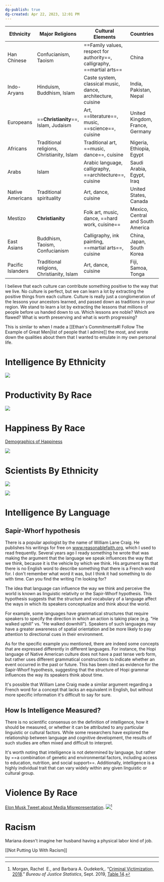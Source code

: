 ```yaml
---
dg-publish: true
dg-created: Apr 22, 2023, 12:01 PM
---
```


| Ethnicity         | Major Religions                            | Cultural Elements                                               | Countries                         | Population Estimate |
|-------------------|--------------------------------------------|-----------------------------------------------------------------|-----------------------------------|---------------------|
| Han Chinese       | Confucianism, Taoism                       | ==Family values, respect for authority==, calligraphy, ==martial arts== | China                             | Over 1.3 billion    |
| Indo-Aryans       | Hinduism, Buddhism, Islam                  | Caste system, classical music, dance, architecture, cuisine     | India, Pakistan, Nepal            | Over 1.7 billion    |
| Europeans         | ==**Christianity**==, Islam, Judaism               | Art, ==literature==, music, ==science==, cuisine                        | United Kingdom, France, Germany   | Over 700 million    |
| Africans          | Traditional religions, Christianity, Islam | Traditional art, ==music, dance==, cuisine                          | Nigeria, Ethiopia, Egypt          | Over 1.3 billion    |
| Arabs             | Islam                                      | Arabic language, calligraphy, ==architecture==, cuisine             | Saudi Arabia, Egypt, Iraq         | Over 400 million    |
| Native Americans  | Traditional spirituality                   | Art, dance, cuisine                                             | United States, Canada             | Over 5 million      |
| Mestizo           | **Christianity**                               | Folk art, music, dance, ==hard work, cuisine==                                 | Mexico, Central and South America | Over 160 million    |
| East Asians       | Buddhism, Taoism, Confucianism             | Calligraphy, ink painting, ==martial arts==, cuisine                | China, Japan, South Korea         | Over 1.6 billion    |
| Pacific Islanders | Traditional religions, Christianity, Islam | Art, dance, cuisine                                             | Fiji, Samoa, Tonga                | Over 10 million     |

I believe that each culture can contribute something positive to the way that we live. No culture is perfect, but we can learn a lot by extracting the positive things from each culture. Culture is really just a conglomeration of the lessons your ancestors learned, and passed down as traditions in your region. We stand to learn a lot by extracting the lessons that millions of people before us handed down to us. Which lessons are noble? Which are flawed? What is worth preserving and what is worth progressing?

This is similar to when I made a [[Ethan's Commitments#I Follow The Example of Great Men|list of people that I admire]] the most, and wrote down the qualities about them that I wanted to emulate in my own personal life.

# Intelligence By Ethnicity

![](https://static.wikia.nocookie.net/psychology/images/8/88/Sketch-4race-transparent.png/revision/latest?cb=20060222182408)

# Productivity By Race

![](https://www.conference-board.org/images/products/data/COW-Productivity-847.png)

# Happiness By Race

[Demographics of Happiness](https://www.xminstitute.com/blog/demographics-of-happiness/)

![](https://www.qualtrics.com/m/www.xminstitute.com/wp-content/uploads/2016/11/blog-7.png)

# Scientists By Ethnicity

![](https://qph.cf2.quoracdn.net/main-qimg-483f2307d1259e835cdcdc6537f58393.webp)

![](https://www.incimages.com/uploaded_files/inlineimage/630x0/9-types-of-intelligence-infographic_29626.png)

# Intelligence By Language

## Sapir-Whorf hypothesis

There is a popular apologist by the name of William Lane Craig. He publishes his writings for free on www.reasonablefaith.org, which I used to read frequently. Several years ago I ready something he wrote that was making the argument that the language we speak influences the way that we think, because it is the vehicle by which we think. His argument was that there is no English word to describe something that there is a French word for. I don't remember what word it was, but I think it had something to do with time. Can you find the writing I'm looking for?

The idea that language can influence the way we think and perceive the world is known as linguistic relativity or the Sapir-Whorf hypothesis. This hypothesis suggests that the structure and vocabulary of a language affect the ways in which its speakers conceptualize and think about the world.

For example, some languages have grammatical structures that require speakers to specify the direction in which an action is taking place (e.g. "He walked uphill" vs. "He walked downhill"). Speakers of such languages may have a greater awareness of spatial orientation and be more likely to pay attention to directional cues in their environment.

As for the specific example you mentioned, there are indeed some concepts that are expressed differently in different languages. For instance, the Hopi language of Native American culture does not have a past tense verb form, but rather uses different grammatical constructions to indicate whether an event occurred in the past or future. This has been cited as evidence for the Sapir-Whorf hypothesis, suggesting that the structure of Hopi grammar influences the way its speakers think about time.

It's possible that William Lane Craig made a similar argument regarding a French word for a concept that lacks an equivalent in English, but without more specific information it's difficult to say for sure.

## How Is Intelligence Measured?

There is no scientific consensus on the definition of intelligence, how it should be measured, or whether it can be attributed to any particular linguistic or cultural factors. While some researchers have explored the relationship between language and cognitive development, the results of such studies are often mixed and difficult to interpret.

It's worth noting that intelligence is not determined by language, but rather by ==a combination of genetic and environmental factors, including access to education, nutrition, and social support==. Additionally, intelligence is a highly individual trait that can vary widely within any given linguistic or cultural group.

# Violence By Race
[Elon Musk Tweet about Media Misrepresentation](https://www.facebook.com/reel/1180030436022550?fs=e&s=TIeQ9V&mibextid=0NULKw).
![](https://i.imgur.com/eoVcf5n.jpg)[^1]

# Racism

Mariana doesn't imagine her husband having a physical labor kind of job.

[[Not Putting Up With Racism]]

---
[^1]: Morgan, Rachel  E., and Barbara A. Oudekerk,. “[Criminal Victimization, 2018](bjs.ojp.gov/library/publications/criminal-victimization-2018.).” _Bureau of Justice Statistics_, Sept. 2019, [Table 14](https://bjs.ojp.gov/content/pub/pdf/cv18.pdf#page=13).